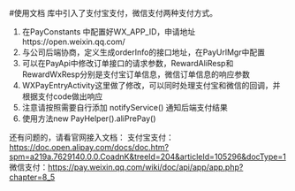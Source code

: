 #使用文档
库中引入了支付宝支付，微信支付两种支付方式。
1. 在PayConstants 中配置好WX_APP_ID，申请地址https://open.weixin.qq.com/
2. 与公司后端协商，定义生成orderInfo的接口地址，在PayUrlMgr中配置
3. 可以在PayApi中修改订单接口的请求参数，RewardAliResp和RewardWxResp分别是支付宝订单信息，微信订单信息的响应参数
4. WXPayEntryActivity这里做了修改，可以同时处理支付宝和微信的回调，并根据支付code做出响应
5. 注意请按照需要自行添加 notifyService() 通知后端支付结果
6. 使用方法new PayHelper().aliPrePay()

还有问题的，请看官网接入文档：
支付宝支付：https://doc.open.alipay.com/docs/doc.htm?spm=a219a.7629140.0.0.CoadnK&treeId=204&articleId=105296&docType=1
微信支付：https://pay.weixin.qq.com/wiki/doc/api/app/app.php?chapter=8_5